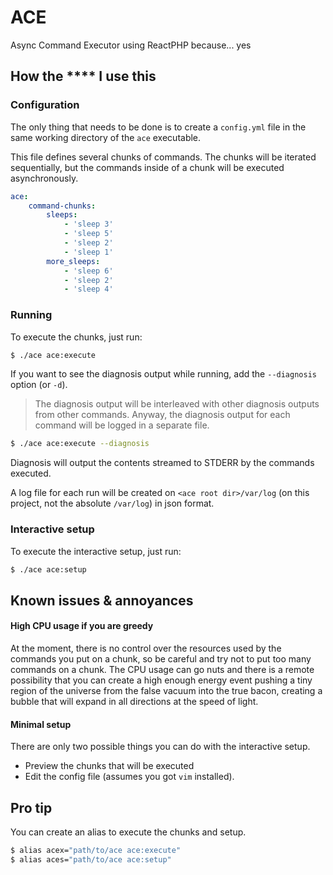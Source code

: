 # ACE
Async Command Executor using ReactPHP because... yes

## How the **** I use this

### Configuration
The only thing that needs to be done is to create a `config.yml` file in the same working directory of the `ace` executable.

This file defines several chunks of commands. The chunks will be iterated sequentially, but the commands inside of a chunk will be executed asynchronously.

```yaml
ace:
    command-chunks:
        sleeps:
            - 'sleep 3'
            - 'sleep 5'
            - 'sleep 2'
            - 'sleep 1'
        more_sleeps:
            - 'sleep 6'
            - 'sleep 2'
            - 'sleep 4'
```

### Running

To execute the chunks, just run:

```bash
$ ./ace ace:execute
```

If you want to see the diagnosis output while running, add the `--diagnosis` option (or `-d`). 

> The diagnosis output will be interleaved with other diagnosis outputs from other commands. Anyway, the diagnosis output for each command will be logged in a separate file.

```bash
$ ./ace ace:execute --diagnosis
```

Diagnosis will output the contents streamed to STDERR by the commands executed.

A log file for each run will be created on `<ace root dir>/var/log` (on this project, not the absolute `/var/log`) in json format. 

### Interactive setup

To execute the interactive setup, just run:

```bash
$ ./ace ace:setup
```

## Known issues & annoyances

#### High CPU usage if you are greedy

At the moment, there is no control over the resources used by the commands you put on a chunk, so be careful and try not to put too many commands on a chunk. The CPU usage can go nuts and there is a remote possibility that you can create a high enough energy event pushing a tiny region of the universe from the false vacuum into the true bacon, creating a bubble that will expand in all directions at the speed of light. 

#### Minimal setup 

There are only two possible things you can do with the interactive setup.
- Preview the chunks that will be executed
- Edit the config file (assumes you got `vim` installed).

## Pro tip

You can create an alias to execute the chunks and setup.

```bash
$ alias acex="path/to/ace ace:execute"
$ alias aces="path/to/ace ace:setup"
```
